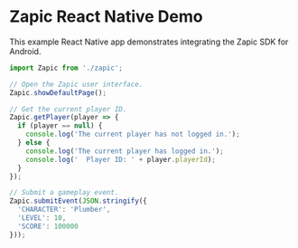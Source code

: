 # Zapic React Native Demo

This example React Native app demonstrates integrating the Zapic SDK for Android.

```js
import Zapic from './zapic';

// Open the Zapic user interface.
Zapic.showDefaultPage();

// Get the current player ID.
Zapic.getPlayer(player => {
  if (player == null) {
    console.log('The current player has not logged in.');
  } else {
    console.log('The current player has logged in.');
    console.log('  Player ID: ' + player.playerId);
  }
});

// Submit a gameplay event.
Zapic.submitEvent(JSON.stringify({
  'CHARACTER': 'Plumber',
  'LEVEL': 10,
  'SCORE': 100000
}));
```
